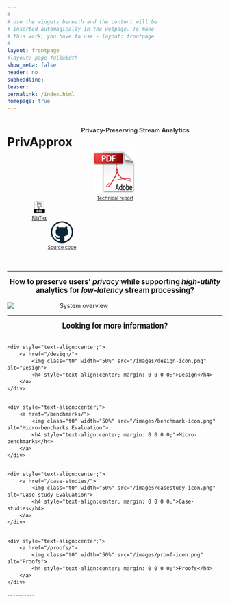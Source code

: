 ```yaml
---
#
# Use the widgets beneath and the content will be
# inserted automagically in the webpage. To make
# this work, you have to use › layout: frontpage
#
layout: frontpage
#layout: page-fullwidth
show_meta: false
header: no
subheadline:
teaser:
permalink: /index.html
homepage: true
---
```

<div class="row">
<div class="large-6 large-push-3 columns" markdown="0">
    <h1 id="privapprox" style="text-align:center; margin-bottom: 2pt;">PrivApprox</h1>
    <h4 style="text-align:center; color: #333;">Privacy-Preserving Stream Analytics</h4>
<br>

</div>
</div>

<!-- <div class="row" style="margin: 0 0 0 0; text-align:center;"> -->
<div class="large-2 large-push-3 columns" markdown="0" style="text-align:center;">
        <a href="https://arxiv.org/abs/1701.05403v1.pdf">
            <img class="t0" width="20%" src="/images/report-icon.png" alt="Technical report">
            <div style="text-align:center; margin: 0 0 0 0; font-size: 0.8em;">Technical report</div>
        </a>
</div>    
<div class="large-2 large-push-3 columns" markdown="0" style="text-align:center;">
        <a href="http://dblp.uni-trier.de/rec/bibtex/journals/corr/QuocBBCFS17">
            <img class="t0" width="20%" src="/images/bibtex-icon.png" alt="Bibtex">
            <div style="text-align:center; margin: 0 0 0 0; font-size: 0.8em;">BibTex</div>
        </a>   
</div>
<div class="large-2 large-push-3 columns" markdown="0" style="text-align:center;">
        <a href="https://bitbucket.org/lequocdo/privapprox">
            <img class="t0" width="20%" src="/images/github-icon.png" alt="Source code">
            <div style="text-align:center; margin: 0 0 0 0; font-size: 0.8em;">Source code</div>
        </a>
</div>
<!-- </div> -->
<div>
<br> <br />
</div>

----------
<!-- <div class="medium-12 medium-pull-12 columns" markdown="1"> -->
<h2 style="text-align:center; margin-top: 0; margin-bottom: 1em; font-size: 1.2em;"> How to preserve users' <i>privacy</i> while supporting <i>high-utility</i> analytics for <i>low-latency</i> stream processing? </h2>


<div style="text-align:center;" class="medium-12 medium-pull-12 columns" markdown="1">
<img class="t20" width="68%" src="{{ site.urlimg }}motivation.jpg" alt="System overview">
</div>

----------
<h2 style="text-align:center; margin-top: 0; margin-bottom: 1em; font-size: 1.2em;">Looking for more information?</h2>
<!-- <div class="medium-12 medium-pull-12 columns" markdown="1">
#### Looking for more information?
</div> -->

<div class="row">
<div class="large-3 columns" markdown="0">

    <div style="text-align:center;">
        <a href="/design/">
            <img class="t0" width="50%" src="/images/design-icon.png" alt="Design">
            <h4 style="text-align:center; margin: 0 0 0 0;">Design</h4>
        </a>
    </div>

</div>

<div class="large-3 columns" markdown="0">

    <div style="text-align:center;">
        <a href="/benchmarks/">
            <img class="t0" width="50%" src="/images/benchmark-icon.png" alt="Micro-bencharks Evaluation">
            <h4 style="text-align:center; margin: 0 0 0 0;">Micro-benchmarks</h4>
        </a>
    </div>

</div><!-- /.large-4.columns -->
<div class="large-3 columns" markdown="0">

    <div style="text-align:center;">
        <a href="/case-studies/">
            <img class="t0" width="50%" src="/images/casestudy-icon.png" alt="Case-study Evaluation">
            <h4 style="text-align:center; margin: 0 0 0 0;">Case-studies</h4>
        </a>
    </div>

</div>
<div class="large-3 columns" markdown="0">

    <div style="text-align:center;">
        <a href="/proofs/">
            <img class="t0" width="50%" src="/images/proof-icon.png" alt="Proofs">
            <h4 style="text-align:center; margin: 0 0 0 0;">Proofs</h4>
        </a>
    </div>

</div>
</div>
----------
